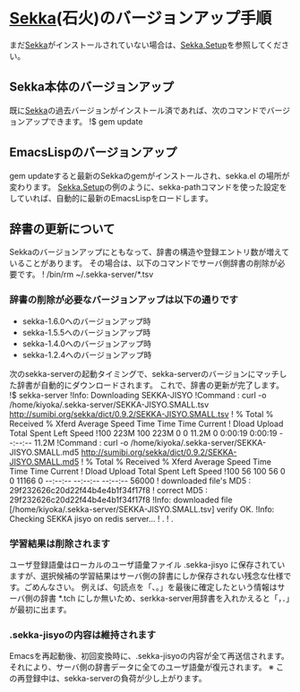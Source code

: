 # [Sekka](https://github.com/kiyoka/sekka)(石火)のバージョンアップ手順
まだ[Sekka](https://github.com/kiyoka/sekka)がインストールされていない場合は、[Sekka.Setup](Sekka.Setup)を参照してください。

## Sekka本体のバージョンアップ
既に[Sekka](https://github.com/kiyoka/sekka)の過去バージョンがインストール済であれば、次のコマンドでバージョンアップできます。
!$ gem update

## EmacsLispのバージョンアップ
gem updateすると最新のSekkaのgemがインストールされ、sekka.el の場所が変わります。
[Sekka.Setup](Sekka.Setup)の例のように、sekka-pathコマンドを使った設定をしていれば、自動的に最新のEmacsLispをロードします。


## 辞書の更新について
Sekkaのバージョンアップにともなって、辞書の構造や登録エントリ数が増えていることがあります。
その場合は、以下のコマンドでサーバ側辞書の削除が必要です。
! /bin/rm ~/.sekka-server/*.tsv

### 辞書の削除が必要なバージョンアップは以下の通りです
- sekka-1.6.0へのバージョンアップ時
- sekka-1.5.5へのバージョンアップ時
- sekka-1.4.0へのバージョンアップ時
- sekka-1.2.4へのバージョンアップ時

次のsekka-serverの起動タイミングで、sekka-serverのバージョンにマッチした辞書が自動的にダウンロードされます。
これで、辞書の更新が完了します。
!$ sekka-server
!Info: Downloading SEKKA-JISYO
!Command : curl -o /home/kiyoka/.sekka-server/SEKKA-JISYO.SMALL.tsv http://sumibi.org/sekka/dict/0.9.2/SEKKA-JISYO.SMALL.tsv
!  % Total    % Received % Xferd  Average Speed   Time    Time     Time  Current
!                                 Dload  Upload   Total   Spent    Left  Speed
!100  223M  100  223M    0     0  11.2M      0  0:00:19  0:00:19 --:--:-- 11.2M
!Command : curl -o /home/kiyoka/.sekka-server/SEKKA-JISYO.SMALL.md5 http://sumibi.org/sekka/dict/0.9.2/SEKKA-JISYO.SMALL.md5
!  % Total    % Received % Xferd  Average Speed   Time    Time     Time  Current
!                                 Dload  Upload   Total   Spent    Left  Speed
!100    56  100    56    0     0  11166      0 --:--:-- --:--:-- --:--:-- 56000
!   downloaded file's MD5 : 29f232626c20d22f44b4e4b1f34f17f8
!             correct MD5 : 29f232626c20d22f44b4e4b1f34f17f8
!Info:  downloaded file [/home/kiyoka/.sekka-server/SEKKA-JISYO.SMALL.tsv] verify OK.
!Info: Checking SEKKA jisyo on redis server...
!    .
!    .

### 学習結果は削除されます
ユーザ登録語彙はローカルのユーザ語彙ファイル .sekka-jisyo に保存されていますが、選択候補の学習結果はサーバ側の辞書にしか保存されない残念な仕様です。ごめんなさい。
例えば、句読点を「、。」を最後に確定したという情報はサーバ側の辞書 *.tch にしか無いため、serkka-server用辞書を入れかえると「，．」が最初に出ます。


### .sekka-jisyoの内容は維持されます
Emacsを再起動後、初回変換時に、.sekka-jisyoの内容が全て再送信されます。
それにより、サーバ側の辞書データに全てのユーザ語彙が復元されます。
※ この再登録中は、sekka-serverの負荷が少し上がります。

<!-- Comments section -->
